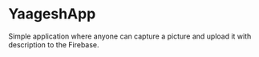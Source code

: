 # YaageshApp
Simple application where anyone can capture a picture and upload it with description to the Firebase.
